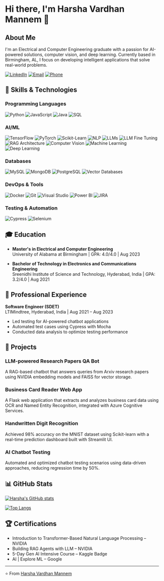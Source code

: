 # Hi there, I'm Harsha Vardhan Mannem 👋

## About Me
I'm an Electrical and Computer Engineering graduate with a passion for AI-powered solutions, computer vision, and deep learning. Currently based in Birmingham, AL, I focus on developing intelligent applications that solve real-world problems.

[![LinkedIn](https://img.shields.io/badge/LinkedIn-0077B5?style=for-the-badge&logo=linkedin&logoColor=white)](https://www.linkedin.com/in/harsha-vardhan-mannem-71a61a1a6/)
[![Email](https://img.shields.io/badge/Email-D14836?style=for-the-badge&logo=gmail&logoColor=white)](mailto:harshavardhanmannem9347@gmail.com)
[![Phone](https://img.shields.io/badge/Phone-27AE60?style=for-the-badge&logo=phone&logoColor=white)](tel:2059949871)

## 🚀 Skills & Technologies

### Programming Languages
![Python](https://img.shields.io/badge/Python-3776AB?style=for-the-badge&logo=python&logoColor=white)
![JavaScript](https://img.shields.io/badge/JavaScript-F7DF1E?style=for-the-badge&logo=javascript&logoColor=black)
![Java](https://img.shields.io/badge/Java-ED8B00?style=for-the-badge&logo=openjdk&logoColor=white)
![SQL](https://img.shields.io/badge/SQL-4479A1?style=for-the-badge&logo=mysql&logoColor=white)

### AI/ML
![TensorFlow](https://img.shields.io/badge/TensorFlow-FF6F00?style=for-the-badge&logo=tensorflow&logoColor=white)
![PyTorch](https://img.shields.io/badge/PyTorch-EE4C2C?style=for-the-badge&logo=pytorch&logoColor=white)
![Scikit-Learn](https://img.shields.io/badge/Scikit_Learn-F7931E?style=for-the-badge&logo=scikit-learn&logoColor=white)
![NLP](https://img.shields.io/badge/NLP-4285F4?style=for-the-badge&logo=nlp&logoColor=white)
![LLMs](https://img.shields.io/badge/LLMs-FF0000?style=for-the-badge&logo=openai&logoColor=white)
![LLM Fine Tuning](https://img.shields.io/badge/LLM_Fine_Tuning-000000?style=for-the-badge&logo=model&logoColor=white)
![RAG Architecture](https://img.shields.io/badge/RAG_Architecture-7952B3?style=for-the-badge&logo=rag&logoColor=white)
![Computer Vision](https://img.shields.io/badge/Computer_Vision-3DDC84?style=for-the-badge&logo=opencv&logoColor=white)
![Machine Learning](https://img.shields.io/badge/Machine_Learning-102230?style=for-the-badge&logo=machinelearning&logoColor=white)
![Deep Learning](https://img.shields.io/badge/Deep_Learning-5046E4?style=for-the-badge&logo=deeplearning&logoColor=white)

### Databases
![MySQL](https://img.shields.io/badge/MySQL-4479A1?style=for-the-badge&logo=mysql&logoColor=white)
![MongoDB](https://img.shields.io/badge/MongoDB-47A248?style=for-the-badge&logo=mongodb&logoColor=white)
![PostgreSQL](https://img.shields.io/badge/PostgreSQL-316192?style=for-the-badge&logo=postgresql&logoColor=white)
![Vector Databases](https://img.shields.io/badge/Vector_Databases-FF6B6B?style=for-the-badge&logo=vectordb&logoColor=white)

### DevOps & Tools
![Docker](https://img.shields.io/badge/Docker-2496ED?style=for-the-badge&logo=docker&logoColor=white)
![Git](https://img.shields.io/badge/Git-F05032?style=for-the-badge&logo=git&logoColor=white)
![Visual Studio](https://img.shields.io/badge/Visual_Studio-5C2D91?style=for-the-badge&logo=visual-studio&logoColor=white)
![Power BI](https://img.shields.io/badge/Power_BI-F2C811?style=for-the-badge&logo=power-bi&logoColor=black)
![JIRA](https://img.shields.io/badge/JIRA-0052CC?style=for-the-badge&logo=jira&logoColor=white)

### Testing & Automation
![Cypress](https://img.shields.io/badge/Cypress-17202C?style=for-the-badge&logo=cypress&logoColor=white)
![Selenium](https://img.shields.io/badge/Selenium-43B02A?style=for-the-badge&logo=selenium&logoColor=white)

## 🎓 Education
- **Master's in Electrical and Computer Engineering**  
  University of Alabama at Birmingham | GPA: 4.0/4.0 | Aug 2023

- **Bachelor of Technology in Electronics and Communications Engineering**  
  Sreenidhi Institute of Science and Technology, Hyderabad, India | GPA: 3.2/4.0 | Aug 2021

## 💼 Professional Experience
**Software Engineer (SDET)**  
LTIMindtree, Hyderabad, India | Aug 2021 – Aug 2023
- Led testing for AI-powered chatbot applications
- Automated test cases using Cypress with Mocha
- Conducted data analysis to optimize testing performance

## 🧠 Projects

### LLM-powered Research Papers QA Bot
A RAG-based chatbot that answers queries from Arxiv research papers using NVIDIA embedding models and FAISS for vector storage.

### Business Card Reader Web App
A Flask web application that extracts and analyzes business card data using OCR and Named Entity Recognition, integrated with Azure Cognitive Services.

### Handwritten Digit Recognition
Achieved 98% accuracy on the MNIST dataset using Scikit-learn with a real-time prediction dashboard built with Streamlit UI.

### AI Chatbot Testing
Automated and optimized chatbot testing scenarios using data-driven approaches, reducing regression time by 50%.

## 📊 GitHub Stats

[![Harsha's GitHub stats](https://github-readme-stats.vercel.app/api?username=HarshaVardhanMannem&show_icons=true&theme=radical)](https://github.com/anuraghazra/github-readme-stats)

[![Top Langs](https://github-readme-stats.vercel.app/api/top-langs/?username=HarshaVardhanMannem&layout=compact&theme=radical)](https://github.com/anuraghazra/github-readme-stats)

## 🏆 Certifications
- Introduction to Transformer-Based Natural Language Processing – NVIDIA
- Building RAG Agents with LLM – NVIDIA
- 5-Day Gen AI Intensive Course – Kaggle Badge
- AI | Explore ML – Google

---
⭐️ From [Harsha Vardhan Mannem](https://github.com/HarshaVardhanMannem)
